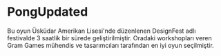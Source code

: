 # PongUpdated

Bu oyun Üsküdar Amerikan Lisesi'nde düzenlenen DesignFest adlı festivalde 3 saatlik bir sürede geliştirilmiştir. 
Oradaki workshopları veren Gram Games mühendis ve tasarımcıları tarafından en iyi oyun seçilmiştir.
